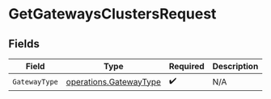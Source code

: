 # GetGatewaysClustersRequest


## Fields

| Field                                                            | Type                                                             | Required                                                         | Description                                                      |
| ---------------------------------------------------------------- | ---------------------------------------------------------------- | ---------------------------------------------------------------- | ---------------------------------------------------------------- |
| `GatewayType`                                                    | [operations.GatewayType](../../models/operations/gatewaytype.md) | :heavy_check_mark:                                               | N/A                                                              |